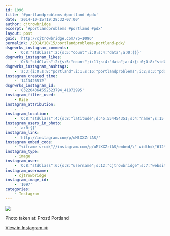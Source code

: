 ```yaml
---
id: 1096
title: '#portlandproblems #portland #pdx'
date: '2014-10-15T19:28:32-07:00'
author: cjtrowbridge
excerpt: '#portlandproblems #portland #pdx'
layout: post
guid: 'http://cjtrowbridge.com/?p=1096'
permalink: /2014/10/15/portlandproblems-portland-pdx/
dsgnwrks_instagram_comments:
    - 'O:8:"stdClass":2:{s:5:"count";i:0;s:4:"data";a:0:{}}'
dsgnwrks_instagram_likes:
    - 'O:8:"stdClass":2:{s:5:"count";i:11;s:4:"data";a:4:{i:0;O:8:"stdClass":4:{s:8:"username";s:15:"charlesmeglasso";s:15:"profile_picture";s:107:"https://igcdn-photos-g-a.akamaihd.net/hphotos-ak-xaf1/t51.2885-19/10948423_802477429826990_1429579718_a.jpg";s:2:"id";s:8:"16580528";s:9:"full_name";s:17:"Charles meglasson";}i:1;O:8:"stdClass":4:{s:8:"username";s:13:"brittanycrary";s:15:"profile_picture";s:105:"https://igcdn-photos-a-a.akamaihd.net/hphotos-ak-xfa1/t51.2885-19/10952573_388233004681880_56363423_a.jpg";s:2:"id";s:8:"17293273";s:9:"full_name";s:14:"Brittany Crary";}i:2;O:8:"stdClass":4:{s:8:"username";s:8:"codyyyyd";s:15:"profile_picture";s:107:"https://igcdn-photos-f-a.akamaihd.net/hphotos-ak-xap1/t51.2885-19/10723731_292115827656341_1844787432_a.jpg";s:2:"id";s:8:"15863378";s:9:"full_name";s:16:"CODY MICHAEL ♛";}i:3;O:8:"stdClass":4:{s:8:"username";s:11:"laurenydahl";s:15:"profile_picture";s:108:"https://igcdn-photos-a-a.akamaihd.net/hphotos-ak-xap1/t51.2885-19/10570089_1511860365695264_2102136540_a.jpg";s:2:"id";s:8:"19074517";s:9:"full_name";s:11:"Lauren Dahl";}}}'
dsgnwrks_instagram_hashtags:
    - 'a:3:{i:0;s:8:"portland";i:1;s:16:"portlandproblems";i:2;s:3:"pdx";}'
instagram_created_time:
    - '1413426512'
dsgnwrks_instagram_id:
    - '832204364552523794_41872995'
instagram_filter_used:
    - Rise
instagram_attribution:
    - ''
instagram_location:
    - 'O:8:"stdClass":4:{s:8:"latitude";d:45.554454351;s:4:"name";s:15:"Prost! Portland";s:9:"longitude";d:-122.675722017;s:2:"id";i:41141;}'
instagram_users_in_photo:
    - 'a:0:{}'
instagram_link:
    - 'http://instagram.com/p/uMlXXZrtAS/'
instagram_embed_code:
    - "<iframe src=\"//instagram.com/p/uMlXXZrtAS/embed/\" width=\"612\" height=\"710\" frameborder=\"0\" scrolling=\"no\" allowtransparency=\"true\"></iframe>\n"
instagram_type:
    - image
instagram_user:
    - 'O:8:"stdClass":6:{s:8:"username";s:12:"cjtrowbridge";s:7:"website";s:0:"";s:15:"profile_picture";s:103:"https://igcdn-photos-f-a.akamaihd.net/hphotos-ak-xpa1/t51.2885-19/925559_452430704897917_67836701_a.jpg";s:9:"full_name";s:13:"CJ Trowbridge";s:3:"bio";s:0:"";s:2:"id";s:8:"41872995";}'
instagram_username:
    - cjtrowbridge
instagram_image_id:
    - '1097'
categories:
    - Instagram
---
```


[![](http://blog.cjtrowbridge.com/wp-content/uploads/2014/10/10724053_741564785897519_1596134450_n2.jpg)](http://instagram.com/p/uMlXXZrtAS/)

Photo taken at: Prost! Portland

[View in Instagram ⇒](http://instagram.com/p/uMlXXZrtAS/)